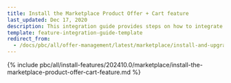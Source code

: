 ```yaml
---
title: Install the Marketplace Product Offer + Cart feature
last_updated: Dec 17, 2020
description: This integration guide provides steps on how to integrate the Spryker Marketplace Product Offer + Cart feature into a Spryker Marketplace project.
template: feature-integration-guide-template
redirect_from:
  - /docs/pbc/all/offer-management/latest/marketplace/install-and-upgrade/install-features/install-the-marketplace-product-offer-cart-feature.html
---
```


{% include pbc/all/install-features/202410.0/marketplace/install-the-marketplace-product-offer-cart-feature.md %} <!-- To edit, see /_includes/pbc/all/install-features/202311.0/marketplace/install-the-marketplace-product-offer-cart-feature.md -->
